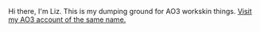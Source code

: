 Hi there, I'm Liz. This is my dumping ground for AO3 workskin things. <a href="https://archiveofourown.org/users/77angelnumbers77">Visit my AO3 account of the same name.</a>
<!---77angelNumbers77/77angelNumbers77 is a ✨ special ✨ repository because its `README.md` (this file) appears on your GitHub profile.
You can click the Preview link to take a look at your changes.
--->
